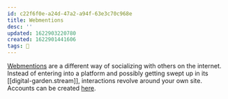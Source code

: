 ```yaml
---
id: c22f6f0e-a24d-47a2-a94f-63e3c70c968e
title: Webmentions
desc: ''
updated: 1622903220780
created: 1622901441606
tags: 🌿
---
```


[Webmentions](https://indieweb.org/Webmention) are a different way of socializing with others on the internet. Instead of entering into a platform and possibly getting swept up in its [[digital-garden.stream]], interactions revolve around your own site. Accounts can be created [here](https://webmention.io/).
